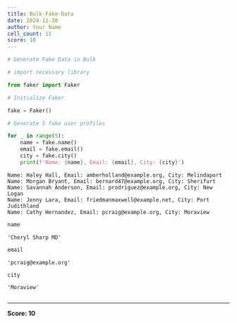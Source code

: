 ```yaml
---
title: Bulk-Fake-Data
date: 2024-11-30
author: Your Name
cell_count: 11
score: 10
---
```


```python
# Generate Fake Data in Bulk
```


```python
# import necessary library
```


```python
from faker import Faker
```


```python
# Initialize Faker
```


```python
fake = Faker()
```


```python
# Generate 5 fake user profiles
```


```python
for _ in range(5):
    name = fake.name()
    email = fake.email()
    city = fake.city()
    print(f'Name: {name}, Email: {email}, City: {city}')
```

    Name: Haley Hall, Email: amberholland@example.org, City: Melindaport
    Name: Morgan Bryant, Email: bernard47@example.org, City: Sherifurt
    Name: Savannah Anderson, Email: prodriguez@example.org, City: New Logan
    Name: Jenny Lara, Email: friedmanmaxwell@example.net, City: Port Judithland
    Name: Cathy Hernandez, Email: pcraig@example.org, City: Moraview



```python
name
```




    'Cheryl Sharp MD'




```python
email
```




    'pcraig@example.org'




```python
city
```




    'Moraview'




```python

```


---
**Score: 10**
